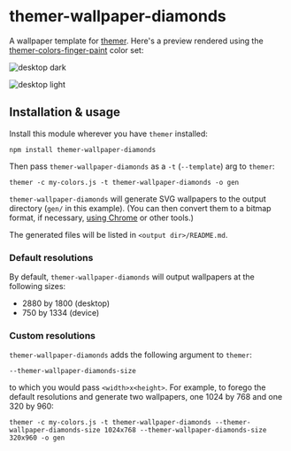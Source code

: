 # themer-wallpaper-diamonds

A wallpaper template for [themer](https://github.com/mjswensen/themer). Here's a preview rendered using the [themer-colors-finger-paint](https://github.com/mjswensen/themer/tree/master/cli/packages/themer-colors-finger-paint) color set:

![desktop dark](https://cdn.jsdelivr.net/gh/mjswensen/themer@6c6fa108a6b0a4ddfc577c097f17ff385e9325f5/cli/packages/themer-wallpaper-diamonds/assets/desktop-dark.svg)

![desktop light](https://cdn.jsdelivr.net/gh/mjswensen/themer@6c6fa108a6b0a4ddfc577c097f17ff385e9325f5/cli/packages/themer-wallpaper-diamonds/assets/desktop-light.svg)

## Installation & usage

Install this module wherever you have `themer` installed:

    npm install themer-wallpaper-diamonds

Then pass `themer-wallpaper-diamonds` as a `-t` (`--template`) arg to `themer`:

    themer -c my-colors.js -t themer-wallpaper-diamonds -o gen

`themer-wallpaper-diamonds` will generate SVG wallpapers to the output directory (`gen/` in this example). (You can then convert them to a bitmap format, if necessary, [using Chrome](https://umaar.com/dev-tips/156-element-screenshot/) or other tools.)

The generated files will be listed in `<output dir>/README.md`.

### Default resolutions

By default, `themer-wallpaper-diamonds` will output wallpapers at the following sizes:

* 2880 by 1800 (desktop)
* 750 by 1334 (device)

### Custom resolutions

`themer-wallpaper-diamonds` adds the following argument to `themer`:

    --themer-wallpaper-diamonds-size

to which you would pass `<width>x<height>`. For example, to forego the default resolutions and generate two wallpapers, one 1024 by 768 and one 320 by 960:

    themer -c my-colors.js -t themer-wallpaper-diamonds --themer-wallpaper-diamonds-size 1024x768 --themer-wallpaper-diamonds-size 320x960 -o gen
